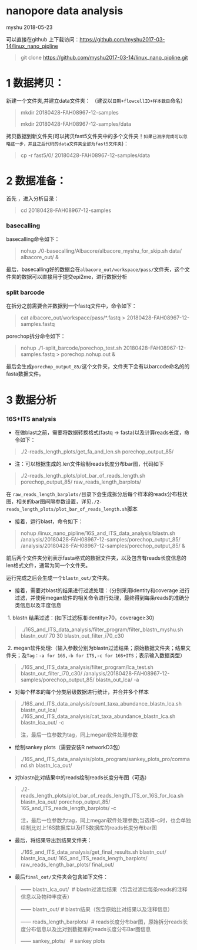 
# nanopore data analysis
myshu
2018-05-23

可以直接在github 上下载访问：https://github.com/myshu2017-03-14/linux_nano_pipline
> git clone https://github.com/myshu2017-03-14/linux_nano_pipline.git

# 1 数据拷贝：
新建一个文件夹,并建立data文件夹：
（建议以`日期+flowcellID+样本数目`命名）

> mkdir 20180428-FAH08967-12-samples
>
> mkdir 20180428-FAH08967-12-samples/data

拷贝数据到新文件夹(可以拷贝fast5文件夹中的多个文件夹！`如果已测序完成可以忽略这一步，并且之后代码的data文件夹全部为fast5文件夹`)：

> cp -r fast5/0/ 20180428-FAH08967-12-samples/data

# 2 数据准备：
首先 ，进入分析目录：

> cd 20180428-FAH08967-12-samples

### basecalling
basecalling命令如下：

> nohup ./0-basecalling/Albacore/albacore_myshu_for_skip.sh data/ albacore_out/ &

最后，basecalling好的数据会在`albacore_out/workspace/pass/`文件夹，这个文件夹的数据可以直接用于提交epi2me，进行数据分析


### split barcode
在拆分之前需要合并数据到一个fastq文件中，命令如下：

> cat albacore_out/workspace/pass/*.fastq > 20180428-FAH08967-12-samples.fastq

porechop拆分命令如下：

> nohup ./1-split_barcode/porechop_test.sh 20180428-FAH08967-12-samples.fastq > porechop.nohup.out &

最后会生成`porechop_output_85/`这个文件夹，文件夹下会有以barcode命名的的fasta数据文件。

# 3 数据分析
### 16S+ITS analysis
- 在做blast之前，需要将数据转换格式(fastq -> fasta)以及计算reads长度，命令如下：

> ./2-reads_length_plots/get_fa_and_len.sh porechop_output_85/
 
- 注：可以根据生成的.len文件绘制reads长度分布bar图，代码如下

> ./2-reads_length_plots/plot_bar_of_reads_length.sh porechop_output_85/ raw_reads_length_barplots/

在 `raw_reads_length_barplots/`目录下会生成拆分后每个样本的reads分布柱状图，相关的bar图间隔参数设置，详见`./2-reads_length_plots/plot_bar_of_reads_length.sh`脚本

- 接着，运行blast，命令如下：

> nohup /linux_nano_pipline/16S_and_ITS_data_analysis/blastn.sh /analysis/20180428-FAH08967-12-samples/porechop_output_85/ /analysis/20180428-FAH08967-12-samples/porechop_output_85/ &

前后两个文件夹分别表示fasta格式的数据文件夹，以及包含有reads长度信息的len格式文件，通常为同一个文件夹。

运行完成之后会生成一个`blastn_out/`文件夹。
 
- 接着，需要对blast的结果进行过滤处理：（分别采用identity和coverage 进行过滤，并使用megan软件的相关命令进行处理，最终得到每条reads的准确分类信息以及丰度信息

  1. blastn 结果过滤：(如下过滤标准identity≥70，coverage≥30)

> ./16S_and_ITS_data_analysis/filter_program/filter_blastn_myshu.sh blastn_out/ 70 30 blastn_out_filter_i70_c30

  2. megan软件处理:（输入参数分别为blastn过滤结果；原始数据文件夹；结果文件夹；及`Tag：-a for 16S,-b for ITS,-c for 16S+ITS`；表示输入数据类型）

>./16S_and_ITS_data_analysis/filter_program/lca_test.sh blastn_out_filter_i70_c30/ /analysis/20180428-FAH08967-12-samples/porechop_output_85/ blastn_out_lca/ -a

- 对每个样本的每个分类层级数据进行统计，并合并多个样本

> ./16S_and_ITS_data_analysis/count_taxa_abundance_blastn_lca.sh blastn_out_lca/
> ./16S_and_ITS_data_analysis/cat_taxa_abundance_blastn_lca.sh blastn_lca_out/ -c
>
> 注，最后一位参数为tag，同上megan软件处理参数

- 绘制sankey plots（需要安装R networkD3包）

> ./16S_and_ITS_data_analysis/plots_program/sankey_plots_pro/command.sh blastn_lca_out/

- 对blastn比对结果中的reads绘制reads长度分布图（可选）

> ./2-reads_length_plots/plot_bar_of_reads_length_ITS_or_16S_for_lca.sh blastn_lca_out/ porechop_output_85/ 16S_and_ITS_reads_length_barplots/ -c
>
> 注，最后一位参数为tag，同上megan软件处理参数;当选择-c时，也会单独绘制比对上16S数据库以及ITS数据库的reads长度分布bar图


- 最后，将结果导出到结果文件夹：

> ./16S_and_ITS_data_analysis/get_final_results.sh blastn_out/ blastn_lca_out/ 16S_and_ITS_reads_length_barplots/ raw_reads_length_bar_plots/ final_out/

- 最后`final_out/`文件夹会包含如下文件：

> —— blastn_lca_out/  # blastn过滤后结果（包含过滤后每条reads的注释信息以及物种丰度表）
>
> —— blastn_out/  # blastn结果（包含原始比对结果以及注释信息）
>
> —— reads_length_barplots/  # reads长度分布bar图，原始拆分reads长度分布信息以及比对到数据库的reads长度分布Bar图信息
>
> —— sankey_plots/   # sankey plots
>

